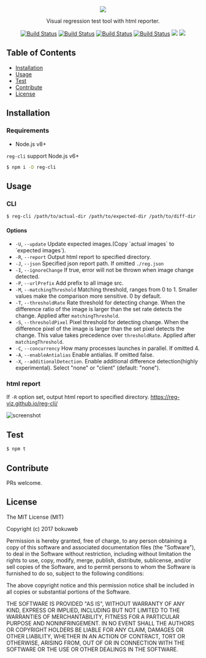 

<p align="center"><img src ="https://github.com/reg-viz/reg-cli/blob/master/logo.png?raw=true" /></p>

<p align="center">Visual regression test tool with html reporter.</p>

<p align="center"><a href="https://circleci.com/gh/reg-viz/reg-cli/tree/master">
<img src="https://circleci.com/gh/reg-viz/reg-cli/tree/master.svg?style=svg" alt="Build Status" /></a>
<a href="https://travis-ci.org/reg-viz/reg-cli">
<img src="https://travis-ci.org/reg-viz/reg-cli.svg?branch=master" alt="Build Status" /></a>
<a href="https://ci.appveyor.com/project/bokuweb/reg-cli">
<img src="https://ci.appveyor.com/api/projects/status/ir907qbc633q9na4?svg=true" alt="Build Status" /></a>
<a href="https://www.npmjs.com/package/reg-cli">
<img src="https://img.shields.io/npm/v/reg-cli.svg" alt="Build Status" /></a>
<a href="https://www.npmjs.com/package/reg-cli">
<img src="https://img.shields.io/npm/dm/reg-cli.svg" /></a>
<a href="https://greenkeeper.io/">
<img src="https://badges.greenkeeper.io/reg-viz/reg-cli.svg" /></a>
</p>

## Table of Contents

- [Installation](#installation)
- [Usage](#usage)
- [Test](#test)
- [Contribute](#contribute)
- [License](#license)

## Installation

### Requirements

 - Node.js v8+

`reg-cli` support Node.js v6+

``` sh
$ npm i -D reg-cli
```

## Usage

### CLI

``` sh
$ reg-cli /path/to/actual-dir /path/to/expected-dir /path/to/diff-dir -R ./report.html
```

####  Options

  * `-U`, `--update` Update expected images.(Copy \`actual images\` to \`expected images\`).
  * `-R`, `--report` Output html report to specified directory.
  * `-J`, `--json` Specified json report path. If omitted `./reg.json`
  * `-I`, `--ignoreChange` If true, error will not be thrown when image change detected.
  * `-P`, `--urlPrefix` Add prefix to all image src.
  * `-M`, `--matchingThreshold` Matching threshold, ranges from 0 to 1. Smaller values make the comparison more sensitive. 0 by default.
  * `-T`, `--thresholdRate` Rate threshold for detecting change. When the difference ratio of the image is larger than the set rate detects the change. Applied after `matchingThreshold`.
  * `-S`, `--thresholdPixel` Pixel threshold for detecting change. When the difference pixel of the image is larger than the set pixel detects the change. This value takes precedence over `thresholdRate`. Applied after `matchingThreshold`.
  * `-C`, `--concurrency` How many processes launches in parallel. If omitted 4.
  * `-A`, `--enableAntialias` Enable antialias. If omitted false.
  * `-X`, `--additionalDetection`. Enable additional difference detection(highly experimental). Select "none" or "client" (default: "none").

### html report

If `-R` option set, output html report to specified directory.
https://reg-viz.github.io/reg-cli/

![screenshot](https://github.com/reg-viz/reg-cli/blob/master/docs/screenshot.png?raw=true)

## Test

``` sh
$ npm t
```

## Contribute

PRs welcome.

## License

The MIT License (MIT)

Copyright (c) 2017 bokuweb

Permission is hereby granted, free of charge, to any person obtaining a copy of this software and associated documentation files (the "Software"), to deal in the Software without restriction, including without limitation the rights to use, copy, modify, merge, publish, distribute, sublicense, and/or sell copies of the Software, and to permit persons to whom the Software is furnished to do so, subject to the following conditions:

The above copyright notice and this permission notice shall be included in all copies or substantial portions of the Software.

THE SOFTWARE IS PROVIDED "AS IS", WITHOUT WARRANTY OF ANY KIND, EXPRESS OR IMPLIED, INCLUDING BUT NOT LIMITED TO THE WARRANTIES OF MERCHANTABILITY, FITNESS FOR A PARTICULAR PURPOSE AND NONINFRINGEMENT. IN NO EVENT SHALL THE AUTHORS OR COPYRIGHT HOLDERS BE LIABLE FOR ANY CLAIM, DAMAGES OR OTHER LIABILITY, WHETHER IN AN ACTION OF CONTRACT, TORT OR OTHERWISE, ARISING FROM, OUT OF OR IN CONNECTION WITH THE SOFTWARE OR THE USE OR OTHER DEALINGS IN THE SOFTWARE.

